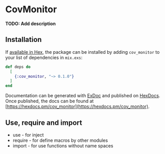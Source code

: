 # CovMonitor

**TODO: Add description**

## Installation

If [available in Hex](https://hex.pm/docs/publish), the package can be installed
by adding `cov_monitor` to your list of dependencies in `mix.exs`:

```elixir
def deps do
  [
    {:cov_monitor, "~> 0.1.0"}
  ]
end
```

Documentation can be generated with [ExDoc](https://github.com/elixir-lang/ex_doc)
and published on [HexDocs](https://hexdocs.pm). Once published, the docs can
be found at [https://hexdocs.pm/cov_monitor](https://hexdocs.pm/cov_monitor).

## Use, require and import 

* use - for inject
* require - for define macros by other modules
* import - for use functions without name spaces 
